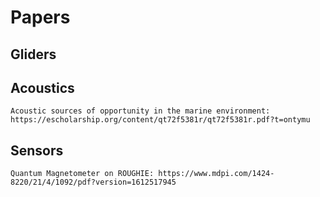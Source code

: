 # Papers

## Gliders

## Acoustics
	Acoustic sources of opportunity in the marine environment: https://escholarship.org/content/qt72f5381r/qt72f5381r.pdf?t=ontymu
## Sensors
	Quantum Magnetometer on ROUGHIE: https://www.mdpi.com/1424-8220/21/4/1092/pdf?version=1612517945